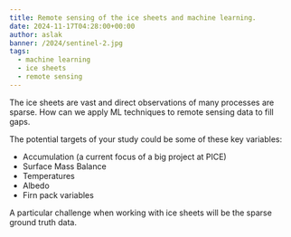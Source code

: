 ```yaml
---
title: Remote sensing of the ice sheets and machine learning. 
date: 2024-11-17T04:28:00+00:00
author: aslak
banner: /2024/sentinel-2.jpg
tags:
  - machine learning
  - ice sheets
  - remote sensing
---
```


The ice sheets are vast and direct observations of many processes are sparse. How can we apply ML techniques to remote sensing data to fill gaps.

<!--more-->

The potential targets of your study could be some of these key variables:
* Accumulation (a current focus of a big project at PICE)
* Surface Mass Balance
* Temperatures
* Albedo
* Firn pack variables

A particular challenge when working with ice sheets will be the sparse ground truth data. 




